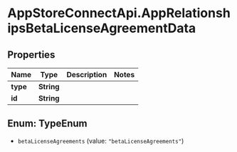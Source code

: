 # AppStoreConnectApi.AppRelationshipsBetaLicenseAgreementData

## Properties

Name | Type | Description | Notes
------------ | ------------- | ------------- | -------------
**type** | **String** |  | 
**id** | **String** |  | 



## Enum: TypeEnum


* `betaLicenseAgreements` (value: `"betaLicenseAgreements"`)





